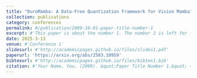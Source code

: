 ```yaml
---
title: "OuroMamba: A Data-Free Quantization Framework for Vision Mamba"
collection: publications
category: conferences
permalink: #/publication/2009-10-01-paper-title-number-1
excerpt: #'This paper is about the number 1. The number 2 is left for future work.'
date: 2025-3-13
venue: #'Conference 1'
slidesurl: #'http://academicpages.github.io/files/slides1.pdf'
paperurl: 'https://arxiv.org/abs/2503.10959'
bibtexurl: #'http://academicpages.github.io/files/bibtex1.bib'
citation: #'Your Name, You. (2009). &quot;Paper Title Number 1.&quot; <i>Journal 1</i>. 1(1).'
---
```

